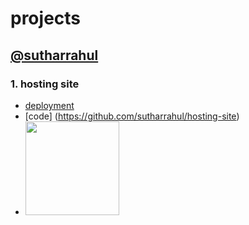 # projects
## [@sutharrahul](https://github.com/sutharrahul)

### 1. hosting site

  -   [deployment](https://sutharrahul.github.io/hosting-site/)
  -  [code] (https://github.com/sutharrahul/hosting-site)
  - <img src="https://github.com/sutharrahul/projects/assets/117563756/b7397fa2-9072-4d0b-a520-3772b7da45eb" height="150"/>

